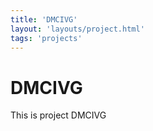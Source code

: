 ```yaml
---
title: 'DMCIVG'
layout: 'layouts/project.html'
tags: 'projects'
---
```


# DMCIVG

This is project DMCIVG
